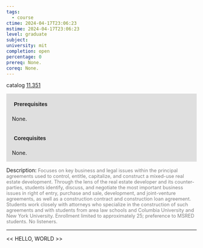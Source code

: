 ```yaml
---
tags:
  - course
ctime: 2024-04-17T23:06:23
mstime: 2024-04-17T23:06:23
level: graduate
subject: 
university: mit
completion: open
percentage: 0
prereq: None.
coreq: None.
---
```


catalog [11.351](http://student.mit.edu/catalog/m11c.html#11.351)

<span style="display: block; padding: 15px; background-color: rgb(100, 100, 100, 0.2);"><font id="m_prereq547_0" style="display: block; font-family: Arial, sans-serif; font-weight: bold; padding: 5px">Prerequisites</font><br><span id="prereq547_0">None.</span></span>
<span style="display: block; padding: 15px; background-color: rgb(100, 100, 100, 0.2);"><font id="m_coreq547_0" style="display: block; font-family: Arial, sans-serif; font-weight: bold; padding: 5px">Corequisites</font><br><span id="coreq547_0">None.</span></span>

<font style="">Description:</font>
<font style="color: grey; font-size: 0.8rem;">Focuses on key business and legal issues within the principal agreements used to control, entitle, capitalize, and construct a mixed-use real estate development. Through the lens of the real estate developer and its counter-parties, students identify, discuss, and negotiate the most important business issues in right of entry, purchase and sale, development, and joint-venture agreements, as well as a construction contract and construction loan agreement. Students work closely with attorneys who specialize in the construction of such agreements and with students from area law schools and Columbia University and New York University. Enrollment limited to approximately 25; preference to MSRED students. No listeners.</font>



---

<< HELLO, WORLD >>
